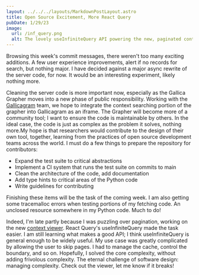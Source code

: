 ```yaml
---
layout: ../../../layouts/MarkdownPostLayout.astro
title: Open Source Excitement, More React Query
pubDate: 1/29/23
image:
  url: /inf_query.png
  alt: The lovely useInfiniteQuery API powering the new, paginated context results.
---
```


Browsing this week's commit messages, there weren't too many exciting additions. A few user experience improvements, alert if no records for search, but nothing major. I have decided against a major async rewrite of the server code, for now. It would be an interesting experiment, likely nothing more.

Cleaning the server code is more important now, especially as the Gallica Grapher moves into a new phase of public responsibility. Working with the [Gallicagram](https://mobile.twitter.com/gallicagram) team, we hope to integrate the context searching portion of the grapher into Gallicagram as an iframe. The Grapher will become more of a community tool; I want to ensure the code is maintainable by others. In the ideal case, the code is just as complex as the problem it solves, nothing more.My hope is that researchers would contribute to the design of their own tool, together, learning from the practices of open source development teams across the world. I must do a few things to prepare the repository for contributors:

- Expand the test suite to critical abstractions
- Implement a CI system that runs the test suite on commits to main
- Clean the architecture of the code, add documentation
- Add type hints to critical areas of the Python code
- Write guidelines for contributing

Finishing these items will be the task of the coming week. I am also getting some tracemalloc errors when testing portions of my fetching code. An unclosed resource somewhere in my Python code. Much to do!

Indeed, I'm late partly because I was puzzling over pagination, working on the new [context viewer](https://mobile.twitter.com/gallicagram/status/1619016526727897088). React Query's useInfiniteQuery made the task easier. I am still learning what makes a good API; I think useInfiniteQuery is general enough to be widely useful. My use case was greatly complicated by allowing the user to skip pages. I had to manage the cache, control the boundary, and so on. Hopefully, I solved the core complexity, without adding frivolous complexity. The eternal challenge of software design: managing complexity. Check out the viewer, let me know if it breaks!
